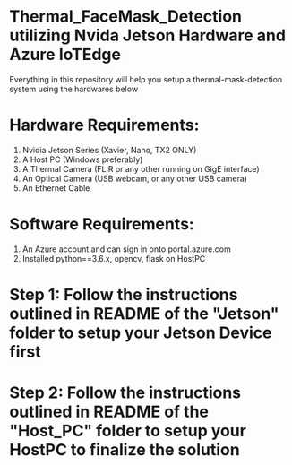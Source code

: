 # Thermal_FaceMask_Detection utilizing Nvida Jetson Hardware and Azure IoTEdge

Everything in this repository will help you setup a thermal-mask-detection system using the hardwares below

# Hardware Requirements:
1. Nvidia Jetson Series (Xavier, Nano, TX2 ONLY)
2. A Host PC (Windows preferably)
3. A Thermal Camera (FLIR or any other running on GigE interface)
4. An Optical Camera (USB webcam, or any other USB camera)
5. An Ethernet Cable

# Software Requirements:
1. An Azure account and can sign in onto portal.azure.com
2. Installed python==3.6.x, opencv, flask on HostPC

# Step 1: Follow the instructions outlined in README of the "Jetson" folder to setup your Jetson Device first
# Step 2: Follow the instructions outlined in README of the "Host_PC" folder to setup your HostPC to finalize the solution

